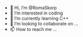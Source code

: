 - 👋 Hi, I’m @RomaSkorp
- 👀 I’m interested in coding
- 🌱 I’m currently learning C++
- 💞️ I’m looking to collaborate on ...
- 📫 How to reach me ...

<!---
RomaSkorp/RomaSkorp is a ✨ special ✨ repository because its `README.md` (this file) appears on your GitHub profile.
You can click the Preview link to take a look at your changes.
--->
